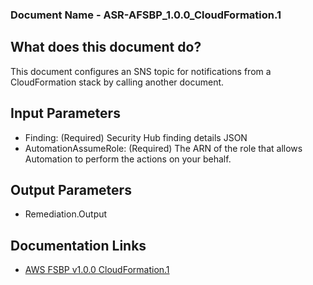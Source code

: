 ### Document Name - ASR-AFSBP_1.0.0_CloudFormation.1

## What does this document do?
This document configures an SNS topic for notifications from a CloudFormation stack by calling another document.

## Input Parameters
* Finding: (Required) Security Hub finding details JSON
* AutomationAssumeRole: (Required) The ARN of the role that allows Automation to perform the actions on your behalf.

## Output Parameters
* Remediation.Output

## Documentation Links
* [AWS FSBP v1.0.0 CloudFormation.1](https://docs.aws.amazon.com/securityhub/latest/userguide/securityhub-standards-fsbp-controls.html#fsbp-cloudformation-1)
